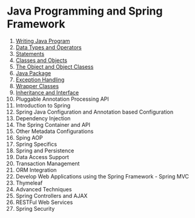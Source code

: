 # Java Programming and Spring Framework

1. [Writing Java Program](https://github.com/asmalizaa/javaspring/blob/main/Writing%20Java%20Programs.md)
2. [Data Types and Operators](https://github.com/asmalizaa/javaspring/blob/main/Data%20Types%20and%20Operators.md)
3. [Statements](https://github.com/asmalizaa/javaspring/blob/main/Statements.md)
4. [Classes and Objects](https://github.com/asmalizaa/javaspring/blob/main/Classes%20and%20Objects.md)
5. [The Object and Object Clasess](https://github.com/asmalizaa/javaspring/blob/main/The%20Object%20and%20Object%20Clasess.md)
6. [Java Package](https://github.com/asmalizaa/javaspring/blob/main/Java%20Package.md)
7. [Exception Handling](https://github.com/asmalizaa/javaspring/blob/main/Exception%20Handling.md)
8. [Wrapper Classes](https://github.com/asmalizaa/javaspring/blob/main/Wrapper%20Classes.md)
9. [Inheritance and Interface](https://github.com/asmalizaa/javaspring/blob/main/Inheritance%20and%20Interface.md)
10. Pluggable Annotation Processing API
11. Introduction to Spring
12. Spring Java Configuration and Annotation based Configuration
13. Dependency Injection
14. The Spring Container and API
15. Other Metadata Configurations
16. Sping AOP
17. Spring Specifics
18. Spring and Persistence
19. Data Access Support
20. Transaction Management
21. ORM Integration
22. Develop Web Applications using the Spring Framework - Spring MVC
23. Thymeleaf
24. Advanced Techniques
25. Spring Controllers and AJAX
26. RESTFul Web Services
27. Spring Security
